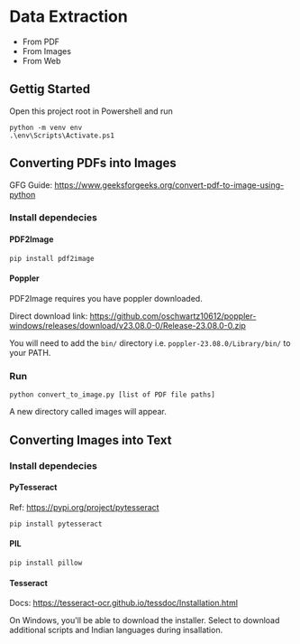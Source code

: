 # Data Extraction
- From PDF
- From Images
- From Web

## Gettig Started
Open this project root in Powershell and run
```
python -m venv env
.\env\Scripts\Activate.ps1
```

## Converting PDFs into Images
GFG Guide: https://www.geeksforgeeks.org/convert-pdf-to-image-using-python

### Install dependecies
#### PDF2Image
```
pip install pdf2image
```

#### Poppler
PDF2Image requires you have poppler downloaded.

Direct download link: https://github.com/oschwartz10612/poppler-windows/releases/download/v23.08.0-0/Release-23.08.0-0.zip

You will need to add the `bin/` directory i.e. `poppler-23.08.0/Library/bin/` to your PATH.

### Run
```
python convert_to_image.py [list of PDF file paths]
```

A new directory called images will appear.

## Converting Images into Text

### Install dependecies
#### PyTesseract
Ref: https://pypi.org/project/pytesseract
```
pip install pytesseract
```

#### PIL
```
pip install pillow
```

#### Tesseract
Docs: https://tesseract-ocr.github.io/tessdoc/Installation.html

On Windows, you'll be able to download the installer.
Select to download additional scripts and Indian languages during insallation.
